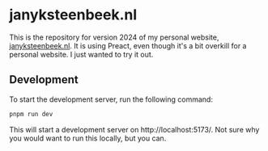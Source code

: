 # janyksteenbeek.nl

This is the repository for version 2024 of my personal website, [janyksteenbeek.nl](https://janyksteenbeek.nl). It is
using Preact, even though it's a bit overkill for a personal website. I just wanted to try it out.

## Development

To start the development server, run the following command:

```bash
pnpm run dev
```

This will start a development server on http://localhost:5173/. Not sure why you would want to run this locally, but you
can.